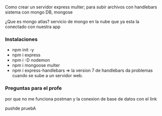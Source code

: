 Como crear un servidor express
multer; para subir archivos con handlebars
sistema con mongo DB, mongose

¿Que es mongo atlas?
servicio de mongo en la nube que ya esta la conectado con nuestra app


### Instalaciones

- npm init -y 
- npm i express
- npm i -D nodemon
- npm i mongoose multer
- npm i express-handlebars => la version 7 de handlebars da problemas cuando se sube a un servidor web.

### Preguntas para el profe

por que no me funciona postman y la conexion de base de datos con el link

pushde pruebA

